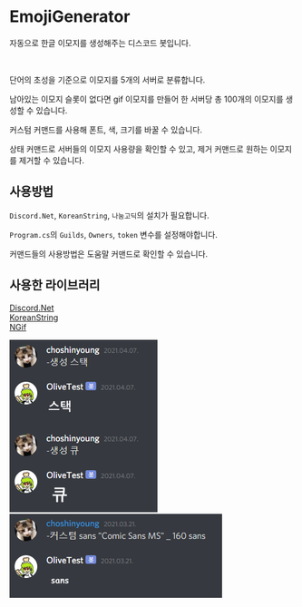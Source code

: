# EmojiGenerator

자동으로 한글 이모지를 생성해주는 디스코드 봇입니다.

<br>

단어의 초성을 기준으로 이모지를 5개의 서버로 분류합니다.

남아있는 이모지 슬롯이 없다면 gif 이모지를 만들어 한 서버당 총 100개의 이모지를 생성할 수 있습니다.

커스텀 커맨드를 사용해 폰트, 색, 크기를 바꿀 수 있습니다.

상태 커맨드로 서버들의 이모지 사용량을 확인할 수 있고, 제거 커맨드로 원하는 이모지를 제거할 수 있습니다.

## 사용방법

`Discord.Net`, `KoreanString`, `나눔고딕`의 설치가 필요합니다.

`Program.cs`의 `Guilds`, `Owners`, `token` 변수를 설정해야합니다.

커맨드들의 사용방법은 도움말 커맨드로 확인할 수 있습니다.

## 사용한 라이브러리
[Discord.Net](https://github.com/discord-net/Discord.Net)  
[KoreanString](https://github.com/powerumc/KoreanString)  
[NGif](https://github.com/avianbc/NGif)

 <img src="img/capture2.png" title="생성이미지"></img><br>
 <img src="img/capture1.png" title="커스텀이미지"></img>
